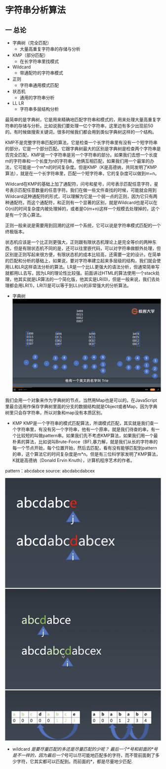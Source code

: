 # 字符串分析算法

## 一 总论

- 字典树（完全匹配）
    - 大量高重复字符串的存储与分析
- KMP（部分匹配）
    - 在长字符串里找模式
- Wildcard
    - 带通配符的字符串模式
- 正则
    - 字符串通用模式匹配
- 状态机
    - 通用的字符串分析
- LL LR
    - 字符串多层结构分析

最简单的是字典树，它是用来精确地匹配字符串和模式的，用来处理大量高重复字符串的存储与分析。比如说我们要处理一亿个字符串，这里边有多少出现前50的。有时候做搜索关键词，很多时候我们都会用到类似字典树这样的一个结构。

KMP不是完整字符串匹配的算法，它是检查一个长字符串里有没有一个短字符串的部分，它是一个部分匹配。它跟字典树最大的区别是字典树是检查两个字符串是否完全匹配，KMP是一个字符串是另一个字符串的部分。如果我们去想一个长度m的字符串和一个长度为n的字符串，他俩互相匹配，如果我们用一个最笨的办法，它可能是一个m*n的时间复杂度。但是KMP（K是高德纳，共同发明了KMP算法），就是在一个长字符串里，匹配一个短字符串，它的复杂度可以做到m+n。

Wildcard在KMP的基础上加了通配符，问号和星号，问号表示匹配任意字符，星号表示匹配任意数量的任意字符。我们在做一些文件查找的时候，可能就会用到Wildcard这种通配符的形式，可以理解为它是一个弱一点的正则，因为它只有两种通配符。而这个通配符，和正则有一个显著的区别，就是Wildcard也是可以在O(n)的时间复杂度内被处理掉的，或者是O(m+n)这样一个规模去处理掉的，这个是有一个贪心算法。

正则一般来说是需要用到回溯的这样一个系统，它可以说是字符串模式匹配的一个终极版本。

状态机应该是一个比正则更强大，正则跟有限状态机理论上是完全等价的两种东西，但是有限状态机不同的是，还可以往里嵌代码，可以对字符串做额外处理，但区别是正则写起来很方便，有限状态机的成本比较高，还需要一定的设计。在简单的匹配和分析的基础上，如果说，要对字符串建立起来多层级的结构，我们就会使用LL和LR这样语法分析的算法。LR是一个比LL更强大的语法分析，但通常简单写就都用LL去写，因为LR的理论性比较强。前面讲过HTML的算法使用一个stack处理，他其实就是LR算法的一个简化版，他其实是LR(0)，但是一般来说，我们去处理都会用LR(1)，LR(1)是可以等于到LL(n)的非常强大的分析算法。

- 字典树
![avatar](img/字典树.png)

我们会用一个对象来作为字典树的节点，当然用Map也是可以的。在JavaScript里最合适用作保存字典树里面的分支的数据结构就是Object或者Map，因为字典树里只会存字符串，所以对象和map没有本质区别。

- KMP
KMP是一个字符串的模式匹配算法，所谓模式匹配，其实就是我们查一个字符串里，有没有另一个字符串，他有一个原串，就是我们待查的串，有一个比较短的叫做pattern串。如果我们先不考虑KMP算法，如果我们用一个最朴素的算法，比如说叫Brute-Force（BF),暴力解，就是我们从长的字符串的每一个节点开始，每个位置开始，然后去匹配，看有没有能够匹配到pattern的串，这个算法它的时间复杂度是m*n。但是有三位科学家发明了KMP算法，K就是高德纳（Donald Ervin Knuth），计算机程序艺术的作者。

pattern：abcdabce
source: abcdabcdabcex

![avatar](img/kmp.png)
![avatar](img/kmp2.png)
![avatar](img/kmp3.png)
- wildcard
*是要尽量匹配的多还是尽量匹配的少呢？
最后一个\*号和前面的\*号是不一样的，因为最后一个*号可以尽可能地匹配多的字符，而不管前面剩了多少字符，它其实都可以匹配到。而前面的\*，都是尽量地少匹配.
